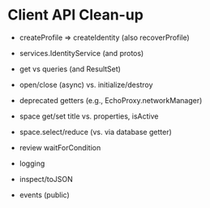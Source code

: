 # Client API Clean-up

- createProfile => createIdentity (also recoverProfile)
- services.IdentityService (and protos)
- get vs queries (and ResultSet)
- open/close (async) vs. initialize/destroy
- deprecated getters (e.g., EchoProxy.networkManager)
- space get/set title vs. properties, isActive
- space.select/reduce (vs. via database getter)

- review waitForCondition

- logging
- inspect/toJSON
- events (public)

